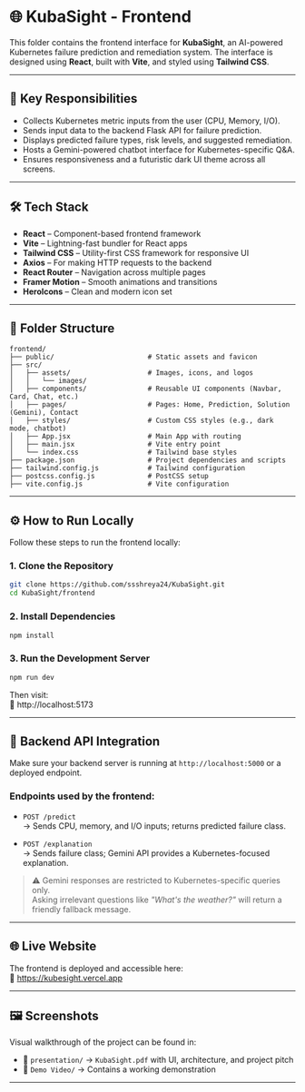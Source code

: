 
# 🌐 KubaSight - Frontend

This folder contains the frontend interface for **KubaSight**, an AI-powered Kubernetes failure prediction and remediation system. The interface is designed using **React**, built with **Vite**, and styled using **Tailwind CSS**.

---

## 📌 Key Responsibilities

- Collects Kubernetes metric inputs from the user (CPU, Memory, I/O).
- Sends input data to the backend Flask API for failure prediction.
- Displays predicted failure types, risk levels, and suggested remediation.
- Hosts a Gemini-powered chatbot interface for Kubernetes-specific Q&A.
- Ensures responsiveness and a futuristic dark UI theme across all screens.

---

## 🛠️ Tech Stack

- **React** – Component-based frontend framework  
- **Vite** – Lightning-fast bundler for React apps  
- **Tailwind CSS** – Utility-first CSS framework for responsive UI  
- **Axios** – For making HTTP requests to the backend  
- **React Router** – Navigation across multiple pages  
- **Framer Motion** – Smooth animations and transitions  
- **HeroIcons** – Clean and modern icon set  

---

## 📁 Folder Structure

```plaintext
frontend/
├── public/                       # Static assets and favicon
├── src/
│   ├── assets/                   # Images, icons, and logos
│   │   └── images/
│   ├── components/               # Reusable UI components (Navbar, Card, Chat, etc.)
│   ├── pages/                    # Pages: Home, Prediction, Solution (Gemini), Contact
│   ├── styles/                   # Custom CSS styles (e.g., dark mode, chatbot)
│   ├── App.jsx                   # Main App with routing
│   ├── main.jsx                  # Vite entry point
│   └── index.css                 # Tailwind base styles
├── package.json                  # Project dependencies and scripts
├── tailwind.config.js            # Tailwind configuration
├── postcss.config.js             # PostCSS setup
├── vite.config.js                # Vite configuration
```

---

## ⚙️ How to Run Locally

Follow these steps to run the frontend locally:

### 1. Clone the Repository

```bash
git clone https://github.com/ssshreya24/KubaSight.git
cd KubaSight/frontend
```

### 2. Install Dependencies

```bash
npm install
```

### 3. Run the Development Server

```bash
npm run dev
```

Then visit:  
🔗 http://localhost:5173

---

## 🔌 Backend API Integration

Make sure your backend server is running at `http://localhost:5000` or a deployed endpoint.

### Endpoints used by the frontend:

- `POST /predict`  
  → Sends CPU, memory, and I/O inputs; returns predicted failure class.

- `POST /explanation`  
  → Sends failure class; Gemini API provides a Kubernetes-focused explanation.

> ⚠️ Gemini responses are restricted to Kubernetes-specific queries only.  
> Asking irrelevant questions like _"What's the weather?"_ will return a friendly fallback message.

---

## 🌐 Live Website

The frontend is deployed and accessible here:  
🔗 https://kubesight.vercel.app

---

## 🖼️ Screenshots

Visual walkthrough of the project can be found in:

- 📁 `presentation/` → `KubaSight.pdf` with UI, architecture, and project pitch  
- 📁 `Demo Video/` → Contains a working demonstration  

---
